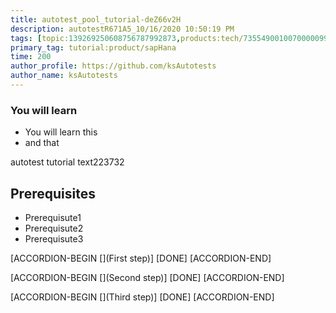 ```yaml
---
title: autotest_pool_tutorial-deZ66v2H
description: autotestR671A5_10/16/2020 10:50:19 PM
tags: [topic:139269250608756787992873,products:tech/73554900100700000996,tutorial:experience/advanced]
primary_tag: tutorial:product/sapHana
time: 200
author_profile: https://github.com/ksAutotests
author_name: ksAutotests
---
```

### You will learn
- You will learn this
- and that

autotest tutorial text223732

## Prerequisites
- Prerequisute1
- Prerequisute2
- Prerequisute3

[ACCORDION-BEGIN [](First step)]
[DONE]
[ACCORDION-END]

[ACCORDION-BEGIN [](Second step)]
[DONE]
[ACCORDION-END]

[ACCORDION-BEGIN [](Third step)]
[DONE]
[ACCORDION-END]

